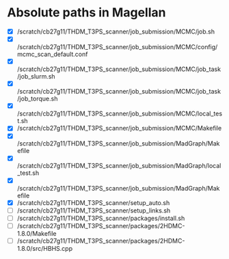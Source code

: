 # Absolute paths in Magellan 

- [X] /scratch/cb27g11/THDM_T3PS_scanner/job_submission/MCMC/job.sh
- [X] /scratch/cb27g11/THDM_T3PS_scanner/job_submission/MCMC/config/mcmc_scan_default.conf
- [X] /scratch/cb27g11/THDM_T3PS_scanner/job_submission/MCMC/job_task/job_slurm.sh
- [X] /scratch/cb27g11/THDM_T3PS_scanner/job_submission/MCMC/job_task/job_torque.sh
- [X] /scratch/cb27g11/THDM_T3PS_scanner/job_submission/MCMC/local_test.sh
- [X] /scratch/cb27g11/THDM_T3PS_scanner/job_submission/MCMC/Makefile
- [X] /scratch/cb27g11/THDM_T3PS_scanner/job_submission/MadGraph/Makefile
- [X] /scratch/cb27g11/THDM_T3PS_scanner/job_submission/MadGraph/local_test.sh
- [X] /scratch/cb27g11/THDM_T3PS_scanner/job_submission/MadGraph/Makefile
- [X] /scratch/cb27g11/THDM_T3PS_scanner/setup_auto.sh
- [ ] /scratch/cb27g11/THDM_T3PS_scanner/setup_links.sh
- [ ] /scratch/cb27g11/THDM_T3PS_scanner/packages/install.sh
- [ ] /scratch/cb27g11/THDM_T3PS_scanner/packages/2HDMC-1.8.0/Makefile
- [ ] /scratch/cb27g11/THDM_T3PS_scanner/packages/2HDMC-1.8.0/src/HBHS.cpp
